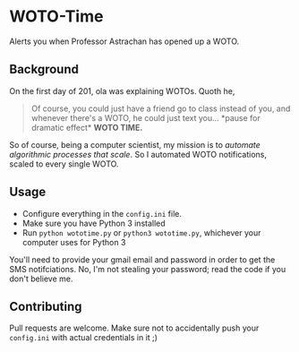 # WOTO-Time
Alerts you when Professor Astrachan has opened up a WOTO.

## Background

On the first day of 201, ola was explaining WOTOs. Quoth he,

> Of course, you could just have a friend go to class instead of you, and whenever there's a WOTO, he could just text you... \*pause for dramatic effect\* **WOTO TIME.**

So of course, being a computer scientist, my mission is to *automate algorithmic processes that scale*. So I automated WOTO notifications, scaled to every single WOTO.


## Usage

* Configure everything in the `config.ini` file.
* Make sure you have Python 3 installed
* Run `python wototime.py` or `python3 wototime.py`, whichever your computer uses for Python 3

You'll need to provide your gmail email and password in order to get the SMS notifciations. No, I'm not stealing your password; read the code if you don't believe me.

## Contributing

Pull requests are welcome. Make sure not to accidentally push your `config.ini` with actual credentials in it ;)
